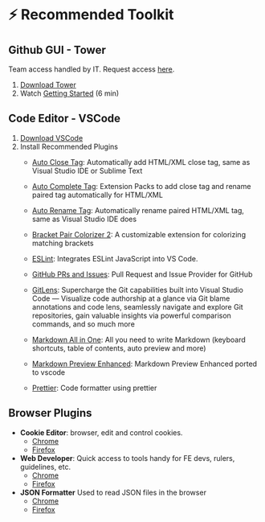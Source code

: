 # ⚡ Recommended Toolkit

## Github GUI - Tower

Team access handled by IT. Request access [here](mailto:it@myplanet.com).

1. [Download Tower](https://www.git-tower.com/mac?gclid=Cj0KCQiA-aGCBhCwARIsAHDl5x9tW46V0i879m2DAV4qd9ZxU64dNqqIUcQYpfUoKM1XD3_XntJwYaIaAjOtEALw_wcB)
2. Watch [Getting Started](https://www.youtube.com/watch?v=vUgodh2mjMk) (6 min)

## Code Editor - VSCode

1. [Download VSCode](https://code.visualstudio.com/download)
2. Install Recommended Plugins
   * [Auto Close Tag](https://marketplace.visualstudio.com/items?itemName=formulahendry.auto-close-tag): Automatically add HTML/XML close tag, same as Visual Studio IDE or Sublime Text

   * [Auto Complete Tag](https://marketplace.visualstudio.com/items?itemName=formulahendry.auto-complete-tag): Extension Packs to add close tag and rename paired tag automatically for HTML/XML

   * [Auto Rename Tag](https://marketplace.visualstudio.com/items?itemName=formulahendry.auto-rename-tag): Automatically rename paired HTML/XML tag, same as Visual Studio IDE does

   * [Bracket Pair Colorizer 2](https://marketplace.visualstudio.com/items?itemName=CoenraadS.bracket-pair-colorizer-2): A customizable extension for colorizing matching brackets

   * [ESLint](https://marketplace.visualstudio.com/items?itemName=dbaeumer.vscode-eslint): Integrates ESLint JavaScript into VS Code.

   * [GitHub PRs and Issues](https://marketplace.visualstudio.com/items?itemName=GitHub.vscode-pull-request-github): Pull Request and Issue Provider for GitHub

   * [GitLens](https://marketplace.visualstudio.com/items?itemName=eamodio.gitlens): Supercharge the Git capabilities built into Visual Studio Code — Visualize code authorship at a glance via Git blame annotations and code lens, seamlessly navigate and explore Git repositories, gain valuable insights via powerful comparison commands, and so much more

   * [Markdown All in One](https://marketplace.visualstudio.com/items?itemName=yzhang.markdown-all-in-one): All you need to write Markdown (keyboard shortcuts, table of contents, auto preview and more)

   * [Markdown Preview Enhanced](https://marketplace.visualstudio.com/items?itemName=shd101wyy.markdown-preview-enhanced): Markdown Preview Enhanced ported to vscode

   * [Prettier](https://marketplace.visualstudio.com/items?itemName=esbenp.prettier-vscode): Code formatter using prettier

## Browser Plugins

* **Cookie Editor**: browser, edit and control cookies.
	* [Chrome](https://chrome.google.com/webstore/detail/editthiscookie/fngmhnnpilhplaeedifhccceomclgfbg)
	* [Firefox](https://addons.mozilla.org/en-CA/firefox/addon/cookie-quick-manager/?src=search)
* **Web Developer**: Quick access to tools handy for FE devs, rulers, guidelines, etc.
	* [Chrome](https://chrome.google.com/webstore/detail/web-developer/bfbameneiokkgbdmiekhjnmfkcnldhhm)
	* [Firefox](https://addons.mozilla.org/en-CA/firefox/addon/web-developer/?src=search)
* **JSON Formatter**
	Used to read JSON files in the browser
	* [Chrome](https://chrome.google.com/webstore/detail/json-formatter/bcjindcccaagfpapjjmafapmmgkkhgoa)
	* [Firefox](https://addons.mozilla.org/en-CA/firefox/addon/basic-json-formatter/)
